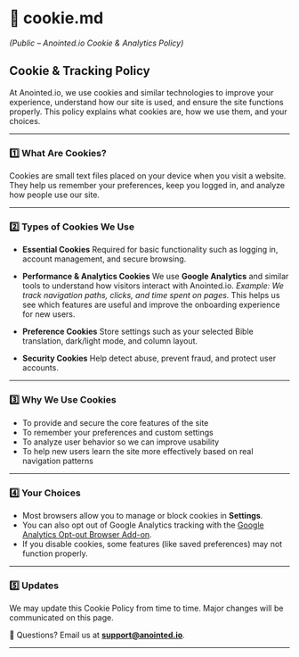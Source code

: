 # 🍪 **cookie.md**

*(Public – Anointed.io Cookie & Analytics Policy)*

## **Cookie & Tracking Policy**

At Anointed.io, we use cookies and similar technologies to improve your experience, understand how our site is used, and ensure the site functions properly. This policy explains what cookies are, how we use them, and your choices.

---

### 1️⃣ What Are Cookies?

Cookies are small text files placed on your device when you visit a website. They help us remember your preferences, keep you logged in, and analyze how people use our site.

---

### 2️⃣ Types of Cookies We Use

* **Essential Cookies**
  Required for basic functionality such as logging in, account management, and secure browsing.

* **Performance & Analytics Cookies**
  We use **Google Analytics** and similar tools to understand how visitors interact with Anointed.io.
  *Example: We track navigation paths, clicks, and time spent on pages.*
  This helps us see which features are useful and improve the onboarding experience for new users.

* **Preference Cookies**
  Store settings such as your selected Bible translation, dark/light mode, and column layout.

* **Security Cookies**
  Help detect abuse, prevent fraud, and protect user accounts.

---

### 3️⃣ Why We Use Cookies

* To provide and secure the core features of the site
* To remember your preferences and custom settings
* To analyze user behavior so we can improve usability
* To help new users learn the site more effectively based on real navigation patterns

---

### 4️⃣ Your Choices

* Most browsers allow you to manage or block cookies in **Settings**.
* You can also opt out of Google Analytics tracking with the [Google Analytics Opt-out Browser Add-on](https://tools.google.com/dlpage/gaoptout).
* If you disable cookies, some features (like saved preferences) may not function properly.

---

### 5️⃣ Updates

We may update this Cookie Policy from time to time. Major changes will be communicated on this page.

📩 Questions? Email us at **[support@anointed.io](mailto:support@anointed.io)**.

---
